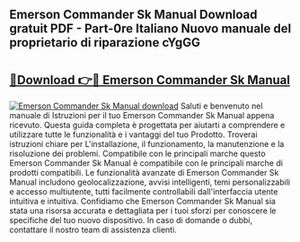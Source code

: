 ## Emerson Commander Sk Manual Download gratuit PDF - Part-0re Italiano Nuovo manuale del proprietario di riparazione cYgGG

# <h2><a href="http://dfb1izv.blite.top/?on=Emerson+Commander+Sk+Manual">🔗Download 👉🔴 Emerson Commander Sk Manual</a></h2>

[![Emerson Commander Sk Manual download](https://i.imgur.com/lujVjoI.png)](http://dfb1izv.blite.top/?on=Emerson+Commander+Sk+Manual)
Saluti e benvenuto nel manuale di Istruzioni per il tuo Emerson Commander Sk Manual appena ricevuto. Questa guida completa è progettata per aiutarti a comprendere e utilizzare tutte le funzionalità e i vantaggi del tuo Prodotto. Troverai istruzioni chiare per L'installazione, il funzionamento, la manutenzione e la risoluzione dei problemi. Compatibile con le principali marche questo Emerson Commander Sk Manual è compatibile con le principali marche di prodotti compatibili. Le funzionalità avanzate di Emerson Commander Sk Manual includono geolocalizzazione, avvisi intelligenti, temi personalizzabili e accesso multiutente, tutti facilmente controllabili dall'interfaccia utente intuitiva e intuitiva. Confidiamo che Emerson Commander Sk Manual sia stata una risorsa accurata e dettagliata per i tuoi sforzi per conoscere le specifiche del tuo nuovo dispositivo. In caso di domande o dubbi, contattare il nostro team di assistenza clienti.
